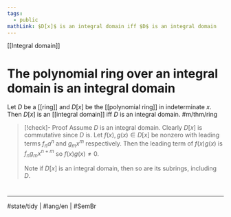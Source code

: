 ```yaml
---
tags:
  - public
mathLink: $D[x]$ is an integral domain iff $D$ is an integral domain 
---
```

[[Integral domain]]
# The polynomial ring over an integral domain is an integral domain

Let $D$ be a [[ring]] and $D[x]$ be the [[polynomial ring]] in indeterminate $x$.
Then $D[x]$ is an [[integral domain]] iff $D$ is an integral domain. #m/thm/ring

> [!check]- Proof
> Assume $D$ is an integral domain.
> Clearly $D[x]$ is commutative since $D$ is.
> Let $f(x), g(x) \in D[x]$ be nonzero with leading terms $f_{n}a^n$ and $g_{m}x^m$ respectively.
> Then the leading term of $f(x)g(x)$ is $f_{n}g_{m}x^{n+m}$ so $f(x)g(x) \neq 0$. 
> 
> Note if $D[x]$ is an integral domain, then so are its subrings, including $D$. <span class="QED"/>

#
---
#state/tidy | #lang/en | #SemBr
